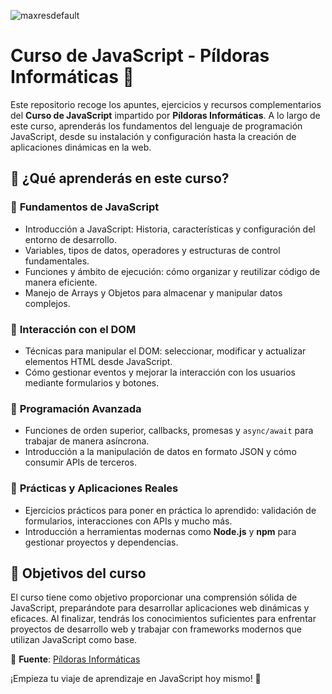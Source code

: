 
![maxresdefault](https://github.com/user-attachments/assets/54068cd3-71f7-4421-b289-bc04865dba94)

# Curso de JavaScript - Píldoras Informáticas 🚀

Este repositorio recoge los apuntes, ejercicios y recursos complementarios del **Curso de JavaScript** impartido por **Píldoras Informáticas**. A lo largo de este curso, aprenderás los fundamentos del lenguaje de programación JavaScript, desde su instalación y configuración hasta la creación de aplicaciones dinámicas en la web.

## 📌 ¿Qué aprenderás en este curso?

### 🔹 **Fundamentos de JavaScript**
- Introducción a JavaScript: Historia, características y configuración del entorno de desarrollo.
- Variables, tipos de datos, operadores y estructuras de control fundamentales.
- Funciones y ámbito de ejecución: cómo organizar y reutilizar código de manera eficiente.
- Manejo de Arrays y Objetos para almacenar y manipular datos complejos.

### 🔹 **Interacción con el DOM**
- Técnicas para manipular el DOM: seleccionar, modificar y actualizar elementos HTML desde JavaScript.
- Cómo gestionar eventos y mejorar la interacción con los usuarios mediante formularios y botones.

### 🔹 **Programación Avanzada**
- Funciones de orden superior, callbacks, promesas y `async/await` para trabajar de manera asíncrona.
- Introducción a la manipulación de datos en formato JSON y cómo consumir APIs de terceros.

### 🔹 **Prácticas y Aplicaciones Reales**
- Ejercicios prácticos para poner en práctica lo aprendido: validación de formularios, interacciones con APIs y mucho más.
- Introducción a herramientas modernas como **Node.js** y **npm** para gestionar proyectos y dependencias.

## 🎯 Objetivos del curso

El curso tiene como objetivo proporcionar una comprensión sólida de JavaScript, preparándote para desarrollar aplicaciones web dinámicas y eficaces. Al finalizar, tendrás los conocimientos suficientes para enfrentar proyectos de desarrollo web y trabajar con frameworks modernos que utilizan JavaScript como base.

📌 **Fuente**: [Píldoras Informáticas](https://www.pildorasinformaticas.es/)

¡Empieza tu viaje de aprendizaje en JavaScript hoy mismo! 🚀
